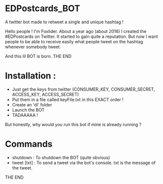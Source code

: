 # EDPostcards_BOT
A twitter bot made to retweet a single and unique hashtag ! 

Hello people ! I'm Foxlider. 
About a year ago (about 2016) I created the #EDPostcards on Twitter. It started to gain quite a reputation. 
But now I want people to be able to receive easily what people tweet on the hashtag whenever somebody tweet. 

And this lil BOT is born. THE END


# Installation : 
  - Just get the keys from twitter (CONSUMER_KEY, CONSUMER_SECRET, ACCESS_KEY, ACCESS_SECRET) 
  - Put them in a file called keyFile.txt in this EXACT order ! 
  - Create an 'dl' folder
  - Launch the BOT
  - TADAAAAA !

But honestly, why would you run this bot if mine is already running ?

# Commands
  - shutdown    : To shutdown the BOT (quite obvious)
  - tweet [txt] : To send a tweet via the bot's console. txt is the message of the tweet.

THE END
